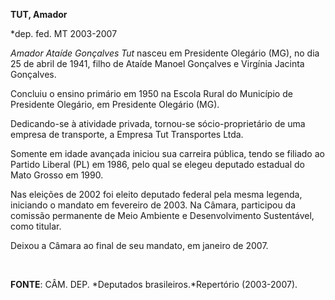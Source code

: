 **TUT, Amador**

\*dep. fed. MT 2003-2007

*Amador Ataíde Gonçalves Tut* nasceu em Presidente Olegário (MG), no dia
25 de abril de 1941, filho de Ataíde Manoel Gonçalves e Virgínia Jacinta
Gonçalves.

Concluiu o ensino primário em 1950 na Escola Rural do Município de
Presidente Olegário, em Presidente Olegário (MG).

Dedicando-se à atividade privada, tornou-se sócio-proprietário de uma
empresa de transporte, a Empresa Tut Transportes Ltda.

Somente em idade avançada iniciou sua carreira pública, tendo se filiado
ao Partido Liberal (PL) em 1986, pelo qual se elegeu deputado estadual
do Mato Grosso em 1990.

Nas eleições de 2002 foi eleito deputado federal pela mesma legenda,
iniciando o mandato em fevereiro de 2003. Na Câmara, participou da
comissão permanente de Meio Ambiente e Desenvolvimento Sustentável, como
titular.

Deixou a Câmara ao final de seu mandato, em janeiro de 2007.

 

**FONTE**: CÂM. DEP. *Deputados brasileiros.*Repertório (2003-2007).
